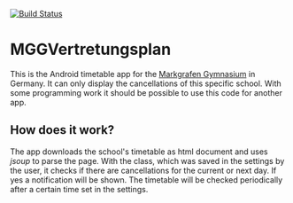 [![Build Status](https://travis-ci.org/d-Rickyy-b/MGGVertretungsplan.svg?branch=master)](https://travis-ci.org/d-Rickyy-b/MGGVertretungsplan)

# MGGVertretungsplan
This is the Android timetable app for the [Markgrafen Gymnasium](http://www.mgg.karlsruhe.de/index.php/vertretungsplan) in Germany. It can only display the cancellations of this specific school. With some programming work it should be possible to use this code for another app.

## How does it work?
The app downloads the school's timetable as html document and uses *jsoup* to parse the page. With the class, which was saved in the settings by the user, it checks if there are cancellations for the current or next day. If yes a notification will be shown. The timetable will be checked periodically after a certain time set in the settings.

